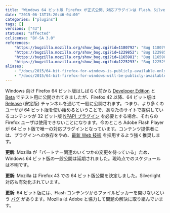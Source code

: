 ```yaml
---
title: "Windows 64 ビット版 Firefox が正式公開、対応プラグインは Flash、Silverlight のみとなります"
date: "2015-06-13T15:20:46-04:00"
categories: ["plugins"]
tags: []
versions: ["43"]
statuses: "affected"
cclicense: "BY-SA 3.0"
references:
    "https://bugzilla.mozilla.org/show_bug.cgi?id=1180792": "Bug 1180792 - enable 64-bit windows builds on release channel"
    "https://bugzilla.mozilla.org/show_bug.cgi?id=1229852": "Bug 1229852 - Add Firefox Win64 download to /firefox/all/"
    "https://bugzilla.mozilla.org/show_bug.cgi?id=1165981": "Bug 1165981 - Whitelist Flash for NPAPI on 64 bit Firefox on Win64"
    "https://bugzilla.mozilla.org/show_bug.cgi?id=1225293": "Bug 1225293 - Support Silverlight for Win64 Firefox"
aliases:
    - "/docs/2015/64-bit-firefox-for-windows-is-publicly-available-only-flash-is-supported/"
    - "/docs/2015/64-bit-firefox-for-windows-will-be-publicly-available-flash-is-only-supported-plug-in/"
---
```

Windows 向け Firefox 64 ビット版はしばらく前から [Developer Edition](https://www.mozilla.org/ja/firefox/developer/all/) と [Beta](https://www.mozilla.org/ja/firefox/beta/all/) でテスト用に公開されてきましたが、Firefox 42 以降、64 ビット版は [Release](https://www.mozilla.org/ja/firefox/all/) (安定版) チャンネルを通じて一般に公開されます。つまり、より多くのユーザが 64 ビット版を使い始めるということで、あなたのサイトで提供しているコンテンツが 32 ビット版 [NPAPI プラグイン](https://developer.mozilla.org/ja/Add-ons/Plugins) を必要とする場合、それらの Firefox ユーザは使用できないことになります。今のところ Adobe Flash Player が 64 ビット版で唯一の対応プラグインとなっています。コンテンツ提供者には、プラグインへの依存をやめ、[最新 Web 技術](https://developer.mozilla.org/ja/docs/Web) を採用するよう強く推奨します。

**更新**: Mozilla が「パートナー関連のいくつかの変更を待っている」ため、Windows 64 ビット版の一般公開は延期されました。現時点でのスケジュールは不明です。

**更新**: Mozilla は Firefox 43 での 64 ビット版公開を決定しました。Silverlight 対応も有効化されています。

**更新**: 64 ビット版には、Flash コンテンツからファイルピッカーを開けないという [バグ](https://bugzilla.mozilla.org/show_bug.cgi?id=1236911) があります。Mozilla は Adobe と協力して問題の解決に取り組んでいます。
